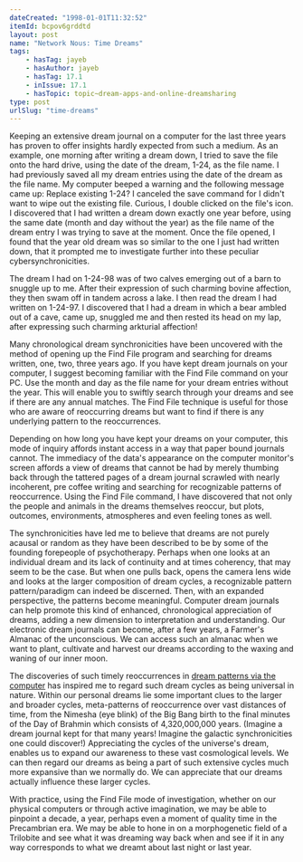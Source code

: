 ```yaml
---
dateCreated: "1998-01-01T11:32:52"
itemId: bcpov6grddtd
layout: post
name: "Network Nous: Time Dreams"
tags:
    - hasTag: jayeb
    - hasAuthor: jayeb
    - hasTag: 17.1
    - inIssue: 17.1
    - hasTopic: topic~dream-apps-and-online-dreamsharing
type: post
urlSlug: "time-dreams"
---
```


Keeping an extensive dream journal on a computer for the last three years has proven to offer insights hardly expected from such a medium. As an example, one morning after writing a dream down, I tried to save the file onto the hard drive, using the date of the dream, 1-24, as the file name. I had previously saved all my dream entries using the date of the dream as the file name. My computer beeped a warning and the following message came up: Replace existing 1-24? I canceled the save command for I didn't want to wipe out the existing file. Curious, I double clicked on the file's icon. I discovered that I had written a dream down exactly one year before, using the same date (month and day without the year) as the file name of the dream entry I was trying to save at the moment. Once the file opened, I found that the year old dream was so similar to the one I just had written down, that it prompted me to investigate further into these peculiar cybersynchronicities.

The dream I had on 1-24-98 was of two calves emerging out of a barn to snuggle up to me. After their expression of such charming bovine affection, they then swam off in tandem across a lake. I then read the dream I had written on 1-24-97. I discovered that I had a dream in which a bear ambled out of a cave, came up, snuggled me and then rested its head on my lap, after expressing such charming arkturial affection!

Many chronological dream synchronicities have been uncovered with the method of opening up the Find File program and searching for dreams written, one, two, three years ago. If you have kept dream journals on your computer, I suggest becoming familiar with the Find File command on your PC. Use the month and day as the file name for your dream entries without the year. This will enable you to swiftly search through your dreams and see if there are any annual matches. The Find File technique is useful for those who are aware of reoccurring dreams but want to find if there is any underlying pattern to the reoccurrences.

Depending on how long you have kept your dreams on your computer, this mode of inquiry affords instant access in a way that paper bound journals cannot. The immediacy of the data's appearance on the computer monitor's screen affords a view of dreams that cannot be had by merely thumbing back through the tattered pages of a dream journal scrawled with nearly incoherent, pre coffee writing and searching for recognizable patterns of reoccurrence. Using the Find File command, I have discovered that not only the people and animals in the dreams themselves reoccur, but plots, outcomes, environments, atmospheres and even feeling tones as well.

The synchronicities have led me to believe that dreams are not purely acausal or random as they have been described to be by some of the founding forepeople of psychotherapy. Perhaps when one looks at an individual dream and its lack of continuity and at times coherency, that may seem to be the case. But when one pulls back, opens the camera lens wide and looks at the larger composition of dream cycles, a recognizable pattern pattern/paradigm can indeed be discerned. Then, with an expanded perspective, the patterns become meaningful. Computer dream journals can help promote this kind of enhanced, chronological appreciation of dreams, adding a new dimension to interpretation and understanding. Our electronic dream journals can become, after a few years, a Farmer's Almanac of the unconscious. We can access such an almanac when we want to plant, cultivate and harvest our dreams according to the waxing and waning of our inner moon.

The discoveries of such timely reoccurrences in [dream patterns via the computer](../topic~dream-apps-and-online-dreamsharing) has inspired me to regard such dream cycles as being universal in nature. Within our personal dreams lie some important clues to the larger and broader cycles, meta-patterns of reoccurrence over vast distances of time, from the Nimesha (eye blink) of the Big Bang birth to the final minutes of the Day of Brahmin which consists of 4,320,000,000 years. (Imagine a dream journal kept for that many years! Imagine the galactic synchronicities one could discover!) Appreciating the cycles of the universe's dream, enables us to expand our awareness to these vast cosmological levels. We can then regard our dreams as being a part of such extensive cycles much more expansive than we normally do. We can appreciate that our dreams actually influence these larger cycles.

With practice, using the Find File mode of investigation, whether on our physical computers or through active imagination, we may be able to pinpoint a decade, a year, perhaps even a moment of quality time in the Precambrian era. We may be able to hone in on a morphogenetic field of a Trilobite and see what it was dreaming way back when and see if it in any way corresponds to what we dreamt about last night or last year.

